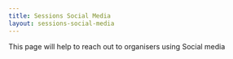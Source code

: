 ```yaml
---
title: Sessions Social Media
layout: sessions-social-media
---
```


This page will help to reach out to organisers using Social media
